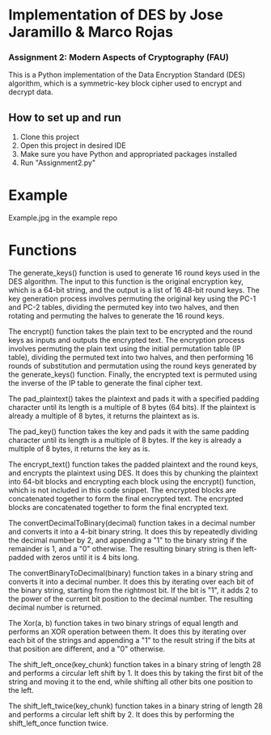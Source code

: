 # Implementation of DES by Jose Jaramillo & Marco Rojas

### Assignment 2: Modern Aspects of Cryptography (FAU)
This is a Python implementation of the Data Encryption Standard (DES) algorithm, which is a symmetric-key block cipher used to encrypt and decrypt data. 


## How to set up and run
1. Clone this project
2. Open this project in desired IDE
3. Make sure you have Python and appropriated packages installed
4. Run "Assignment2.py"

# Example
Example.jpg in the example repo


# Functions
The generate_keys() function is used to generate 16 round keys used in the DES algorithm. The input to this function is the original encryption key, which is a 64-bit string, and the output is a list of 16 48-bit round keys. The key generation process involves permuting the original key using the PC-1 and PC-2 tables, dividing the permuted key into two halves, and then rotating and permuting the halves to generate the 16 round keys.

The encrypt() function takes the plain text to be encrypted and the round keys as inputs and outputs the encrypted text. The encryption process involves permuting the plain text using the initial permutation table (IP table), dividing the permuted text into two halves, and then performing 16 rounds of substitution and permutation using the round keys generated by the generate_keys() function. Finally, the encrypted text is permuted using the inverse of the IP table to generate the final cipher text.

The pad_plaintext() takes the plaintext and pads it with a specified padding character until its length is a multiple of 8 bytes (64 bits). If the plaintext is already a multiple of 8 bytes, it returns the plaintext as is.

The pad_key() function takes the key and pads it with the same padding character until its length is a multiple of 8 bytes. If the key is already a multiple of 8 bytes, it returns the key as is.

The encrypt_text() function takes the padded plaintext and the round keys, and encrypts the plaintext using DES. It does this by chunking the plaintext into 64-bit blocks and encrypting each block using the encrypt() function, which is not included in this code snippet. The encrypted blocks are concatenated together to form the final encrypted text. The encrypted blocks are concatenated together to form the final encrypted text.

The convertDecimalToBinary(decimal) function takes in a decimal number and converts it into a 4-bit binary string. It does this by repeatedly dividing the decimal number by 2, and appending a "1" to the binary string if the remainder is 1, and a "0" otherwise. The resulting binary string is then left-padded with zeros until it is 4 bits long.

The convertBinaryToDecimal(binary) function takes in a binary string and converts it into a decimal number. It does this by iterating over each bit of the binary string, starting from the rightmost bit. If the bit is "1", it adds 2 to the power of the current bit position to the decimal number. The resulting decimal number is returned.

The Xor(a, b) function takes in two binary strings of equal length and performs an XOR operation between them. It does this by iterating over each bit of the strings and appending a "1" to the result string if the bits at that position are different, and a "0" otherwise.

The shift_left_once(key_chunk) function takes in a binary string of length 28 and performs a circular left shift by 1. It does this by taking the first bit of the string and moving it to the end, while shifting all other bits one position to the left.

The shift_left_twice(key_chunk) function takes in a binary string of length 28 and performs a circular left shift by 2. It does this by performing the shift_left_once function twice.

